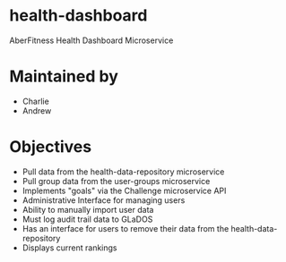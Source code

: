 # health-dashboard
AberFitness Health Dashboard Microservice

# Maintained by
* Charlie 
* Andrew

# Objectives
* Pull data from the health-data-repository microservice
* Pull group data from the user-groups microservice
* Implements "goals" via the Challenge microservice API
* Administrative Interface for managing users
* Ability to manually import user data
* Must log audit trail data to GLaDOS
* Has an interface for users to remove their data from the health-data-repository
* Displays current rankings
